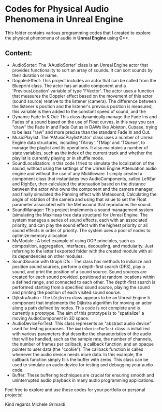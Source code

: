 # Codes for Physical Audio Phenomena in Unreal Engine

This folder contains various programming codes that I created to explore the physical phenomena of audio in **Unreal Engine** using **C++**.

## Content:
- AudioSorter: The 'AAudioSorter' class is an Unreal Engine actor that provides functionality to sort an array of sounds. It can sort sounds by their duration or name.
- DopplerEffect: This project includes an actor that can be called from the Blueprint class. 
The actor has an audio component and a 'PreviousLocation' variable of type 'FVector'.
The actor uses a function that measures the Doppler effect based on the movement of this actor (sound source) relative to the listener (camera). 
The difference between the listener's position and the listener's previous position is measured, this variable is then added to the constant speed of sound, and the
- Dynamic Fade In & Out: This class dynamically manage the Fade Ins and Fades of a sound based on the use of Float curves, in this way you can "draw" the Fade In and Fade Out as in DAWs like Ableton, Cubase, trying to be less "raw" and more precise than the standard Fade In and Out.
- MusicPlaylist: The 'AMusicPlaylistActor' class uses a number of Unreal Engine data structures, including 'TArray', 'TMap' and 'TQueue', to manage the playlist and its operations. 
It also maintains a number of state variables, such as the index of the current track and whether the playlist is currently playing or in shuffle mode.
- SoundLocalization: In this code I tried to simulate the localization of the sound, without using the settings of the Unreal Engine Attenuation audio engine and without the use of any Middleware. 
I simply created a component class that instantiates two AudioComponents, called LeftEar and RighEar, then calculated the attenuation based on the distance between the actor who owns the component and the camera manager, and finally simulated the Panning effect with Metasound,
Calculating the angle of rotation of the camera and using that value to set the Float parameter associated with the Metasound that reproduces the sound.
- SoundManager: This project implements a sound management system (simulating the MaxHeap tree data structure) for Unreal Engine. The system manages a series of sound effects, each with an associated priority, and can play the sound effect with the highest priority or all sound effects in order of priority. 
The system uses a pool of nodes to optimize memory allocation.
- MyModule : A brief example of using OOP principles, such as composition, aggregation, interfaces, decoupling, and modularity. Just referring to the latter I exported folder with the created module with all its dependencies on other modules.
- SoundSource with Graph Dfs : The class has methods to initialize and position sound sources, perform a depth-first search (DFS), play a sound, and print the position of a sound source. Sound sources are created for each sound provided, positioned at random locations within a defined range, and connected to each other. The depth-first search is performed starting from a specified sound source, playing the sound and printing the position of each visited sound source.
- DijkstraAudio : The `UDijkstra` class appears to be an Unreal Engine 5 component that implements the Dijkstra algorithm for moving an actor along a path defined by nodes. This code is not complete and is currently a prototype. The aim of this prototype is to "spatialize" a moving AudioComponent in 3D space.
- AudioDeviceForTest: This class represents an "abstract audio device" used for testing purposes. The `AudioDeviceForTest` class is initialized with various parameters that describe the characteristics of the audio that will be handled, such as the sample rate, the number of channels, the number of frames per callback, a callback function, and an opaque pointer to user data (the "cookie"). The callback function is called whenever the audio device needs more data. In this example, the callback function simply fills the buffer with zeros. This class can be used to simulate an audio device for testing and debugging your audio code.
- Buffer: These buffering techniques are crucial for ensuring smooth and uninterrupted audio playback in many audio programming applications.

Feel free to explore and use these codes for your portfolio or personal projects!

Kind regards
Michele Grimaldi

